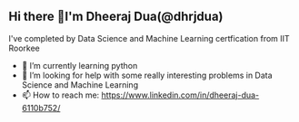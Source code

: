## Hi there 👋I'm Dheeraj Dua(@dhrjdua)
I've completed by Data Science and Machine Learning certfication from IIT Roorkee
- 🌱 I’m currently learning python 
- 🤔 I’m looking for help with some really interesting problems in Data Science and Machine Learning
- 📫 How to reach me: https://www.linkedin.com/in/dheeraj-dua-6110b752/
